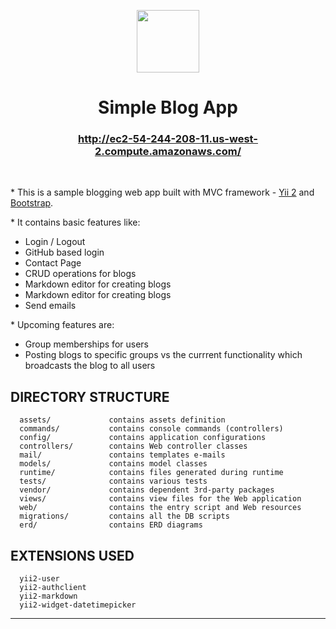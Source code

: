 
<p align="center">
    <a href="https://github.com/yiisoft" target="_blank">
        <img src="https://avatars0.githubusercontent.com/u/993323" height="100px">
    </a>
    <h1 align="center">Simple Blog App</h1>
    <h3 align="center"><a href="http://ec2-54-244-208-11.us-west-2.compute.amazonaws.com/">http://ec2-54-244-208-11.us-west-2.compute.amazonaws.com/</a></h3>
    <br>
</p>

&ast; This is a sample blogging web app built with MVC framework - [Yii 2](http://www.yiiframework.com/) and [Bootstrap](http://getbootstrap.com/). 

&ast; It contains basic features like:
<ul>
<li> Login / Logout
<li> GitHub based login
<li> Contact Page
<li> CRUD operations for blogs
<li> Markdown editor for creating blogs
<li> Markdown editor for creating blogs
<li> Send emails
</ul>

&ast; Upcoming features are:
<ul>
<li> Group memberships for users
<li> Posting blogs to specific groups vs the currrent functionality which broadcasts the blog to all users 
</ul>


DIRECTORY STRUCTURE
-------------------

      assets/             contains assets definition
      commands/           contains console commands (controllers)
      config/             contains application configurations
      controllers/        contains Web controller classes
      mail/               contains templates e-mails
      models/             contains model classes
      runtime/            contains files generated during runtime
      tests/              contains various tests
      vendor/             contains dependent 3rd-party packages
      views/              contains view files for the Web application
      web/                contains the entry script and Web resources
      migrations/         contains all the DB scripts
      erd/                contains ERD diagrams

EXTENSIONS USED 
-------------------
      yii2-user
      yii2-authclient
      yii2-markdown
      yii2-widget-datetimepicker
-------------------
      
<p align="center">
    
    
</p>      
      
   
      